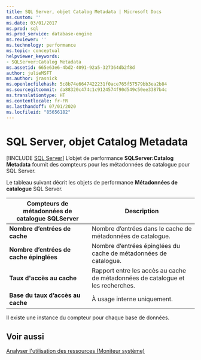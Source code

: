 ```yaml
---
title: SQL Server, objet Catalog Metadata | Microsoft Docs
ms.custom: ''
ms.date: 03/01/2017
ms.prod: sql
ms.prod_service: database-engine
ms.reviewer: ''
ms.technology: performance
ms.topic: conceptual
helpviewer_keywords:
- SQLServer:Catalog Metadata
ms.assetid: 665e63e6-4bd2-4091-92a5-327364db2f8d
author: julieMSFT
ms.author: jrasnick
ms.openlocfilehash: 5c8b74e6647422231f0ace765f57579bb3ea2b84
ms.sourcegitcommit: da88320c474c1c9124574f90d549c50ee3387b4c
ms.translationtype: HT
ms.contentlocale: fr-FR
ms.lasthandoff: 07/01/2020
ms.locfileid: "85656182"
---
```

# <a name="sql-server-catalog-metadata-object"></a>SQL Server, objet Catalog Metadata
 [!INCLUDE [SQL Server](../../includes/applies-to-version/sqlserver.md)]
L’objet de performance **SQLServer:Catalog Metadata** fournit des compteurs pour les métadonnées de catalogue pour SQL Server.

Le tableau suivant décrit les objets de performance **Métadonnées de catalogue** SQL Server.


|**Compteurs de métadonnées de catalogue SQLServer**|Description|  
|-------------|-----------------|  
|**Nombre d’entrées de cache**|Nombre d’entrées dans le cache de métadonnées de catalogue.|
|**Nombre d’entrées de cache épinglées**|Nombre d’entrées épinglées du cache de métadonnées de catalogue.|
|**Taux d'accès au cache**|Rapport entre les accès au cache de métadonnées de catalogue et les recherches.|
|**Base du taux d’accès au cache**|À usage interne uniquement.|

Il existe une instance du compteur pour chaque base de données.

## <a name="see-also"></a>Voir aussi  
[Analyser l'utilisation des ressources (Moniteur système)](../../relational-databases/performance-monitor/monitor-resource-usage-system-monitor.md)
